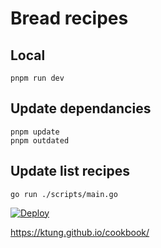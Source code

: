 # Bread recipes

## Local
```
pnpm run dev
```

## Update dependancies
```
pnpm update
pnpm outdated
```

## Update list recipes
```
go run ./scripts/main.go
```


[![Deploy](https://github.com/ktung/cookbook/actions/workflows/deploy.yml/badge.svg)](https://github.com/ktung/cookbook/actions/workflows/deploy.yml)

https://ktung.github.io/cookbook/
